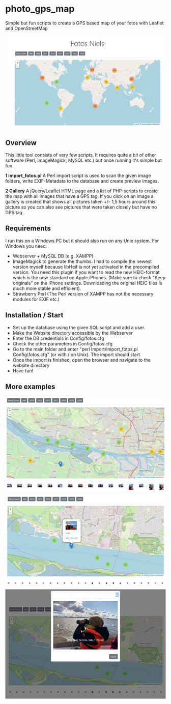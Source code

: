# photo_gps_map
Simple but fun scripts to create a GPS based map of your fotos with Leaflet and OpenStreetMap

![Example 01](Examples/img_01.png)

## Overview

This little tool consists of very few scripts. It requires quite a bit of other software (Perl, ImageMagick, MySQL etc.) but once running it's simple but fun.

**1 import_fotos.pl**
A Perl import script is used to scan the given image folders, write EXIF-Metadata to the database and create preview images. 

**2 Gallery**
A jQuery/Leaflet HTML page and a list of PHP-scripts to create the map with all images that have a GPS tag.  If you click on an image a gallery is created that shows all pictures taken +/- 1,5 hours around this picture so you can also see pictures 
that were taken closely but have no GPS tag.

## Requirements

I run this on a Windows PC but it should also run on any Unix system. For Windows you need:
* Webserver + MySQL DB (e.g. XAMPP)
* ImageMagick to generate the thumbs. I had to compile the newest version myself because libHeif is not yet activated in the precompiled version. You need this plugin if you want to read the new HEIC-format which is the new standard on Apple iPhones. (Make sure to check "Keep originals" on the iPhone settings. Downloading the original HEIC files is much more stable and efficient).
* Strawberry Perl (The Perl version of XAMPP has not the necessary modules for EXIF etc.)

## Installation / Start

* Set up the database using the given SQL script and add a user. 
* Make the Website directory accessible by the Webserver
* Enter the DB credentials in Config/fotos.cfg
* Check the other parameters in Config/fotos.cfg
* Go to the main folder and enter "perl Import\import_fotos.pl Config\fotos.cfg" (or with / on Unix). The import should start
* Once the import is finished, open the browser and navigate to the website directory
* Have fun!

## More examples
![Example 02](Examples/img_02.png)
![Example 03](Examples/img_03.png)
![Example 04](Examples/img_04.png)
